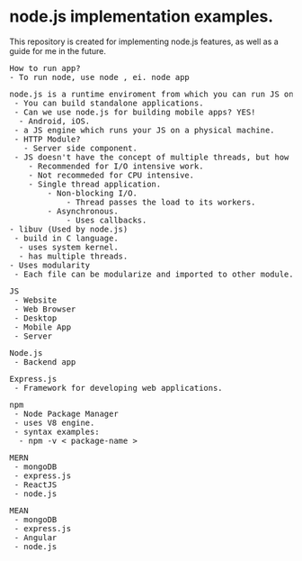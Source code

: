 # node.js implementation examples.

This repository is created for implementing node.js features, as well as a guide for me in the future.

<pre>
How to run app?
- To run node, use node <filename>, ei. node app
</pre>

<pre>
node.js is a runtime enviroment from which you can run JS on a standalone machine.
 - You can build standalone applications.
 - Can we use node.js for building mobile apps? YES!
  - Android, iOS.
 - a JS engine which runs your JS on a physical machine.
 - HTTP Module?
   - Server side component.
 - JS doesn't have the concept of multiple threads, but how do we achieve handling multiple request?
    - Recommended for I/O intensive work.
    - Not recommeded for CPU intensive.
    - Single thread application.
        - Non-blocking I/O.
            - Thread passes the load to its workers.
        - Asynchronous.
            - Uses callbacks.
- libuv (Used by node.js)
 - build in C language.
  - uses system kernel.
  - has multiple threads.
- Uses modularity
 - Each file can be modularize and imported to other module.
</pre>

<pre>
JS
 - Website
 - Web Browser
 - Desktop
 - Mobile App
 - Server
</pre>

<pre>
Node.js
 - Backend app
</pre>

<pre>
Express.js
 - Framework for developing web applications.
</pre>

<pre>
npm
 - Node Package Manager
 - uses V8 engine.
 - syntax examples:
  - npm -v < package-name >
</pre>

<pre>
MERN
 - mongoDB
 - express.js
 - ReactJS
 - node.js
</pre>

<pre>
MEAN
 - mongoDB
 - express.js
 - Angular
 - node.js
 </pre>